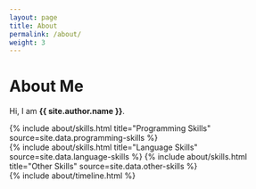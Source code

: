 ```yaml
---
layout: page
title: About
permalink: /about/
weight: 3
---
```


# **About Me**

Hi, I am **{{ site.author.name }}**.

<div class="row">
{% include about/skills.html title="Programming Skills" source=site.data.programming-skills %}
<div class="col">
{% include about/skills.html title="Language Skills" source=site.data.language-skills %}
{% include about/skills.html title="Other Skills" source=site.data.other-skills %}
</div>
</div>

<div class="row">
{% include about/timeline.html %}
</div>
